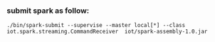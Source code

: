 ### submit spark as follow:
```
./bin/spark-submit --supervise --master local[*] --class iot.spark.streaming.CommandReceiver  iot/spark-assembly-1.0.jar
```
